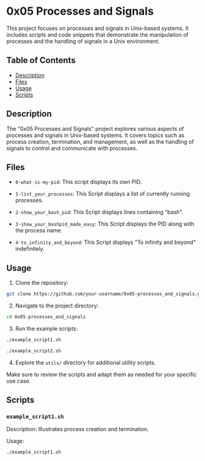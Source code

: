 # 0x05 Processes and Signals

This project focuses on processes and signals in Unix-based systems. It includes scripts and code snippets that demonstrate the manipulation of processes and the handling of signals in a Unix environment.

## Table of Contents

- [Description](#description)
- [Files](#files)
- [Usage](#usage)
- [Scripts](#scripts)

## Description

The "0x05 Processes and Signals" project explores various aspects of processes and signals in Unix-based systems. It covers topics such as process creation, termination, and management, as well as the handling of signals to control and communicate with processes.

## Files

- `0-what-is-my-pid`: This script displays its own PID.

- `1-list_your_processes`: This Script displays a list of currently running processes.

- `2-show_your_bash_pid`: This Script displays lines containing "bash".

- `3-show_your_bashpid_made_easy`: This Script displays the PID along with the process name.

- `4-to_infinity_and_beyond`: This Script displays "To infinity and beyond" indefinitely.

## Usage

1. Clone the repository:

```bash
git clone https://github.com/your-username/0x05-processes_and_signals.git
```

2. Navigate to the project directory:

```bash
cd 0x05-processes_and_signals
```

3. Run the example scripts:

```bash
./example_script1.sh
```

```bash
./example_script2.sh
```

4. Explore the `utils/` directory for additional utility scripts.

Make sure to review the scripts and adapt them as needed for your specific use case.

## Scripts

### `example_script1.sh`

Description: Illustrates process creation and termination.

Usage:

```bash
./example_script1.sh
```

